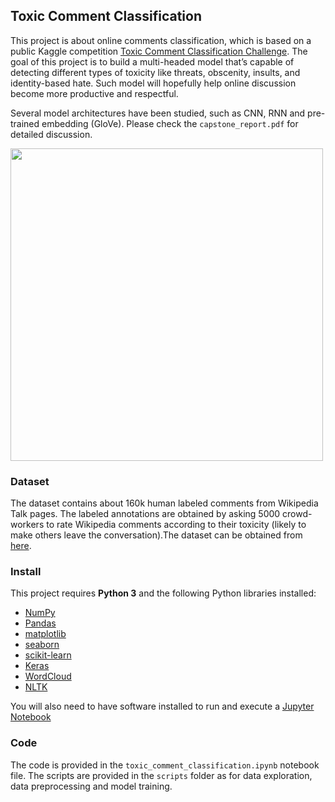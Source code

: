 ## Toxic Comment Classification

This project is about online comments classification, which is based on a public Kaggle competition [Toxic
Comment Classification Challenge](https://www.kaggle.com/c/jigsaw-toxic-comment-classification-challenge). The goal of this project is to build a multi-headed model that’s capable of detecting different types of toxicity like threats, obscenity, insults, and identity-based hate. Such model will hopefully help online discussion become more productive and respectful.

Several model architectures have been studied, such as CNN, RNN and pre-trained embedding (GloVe). Please check the `capstone_report.pdf` for detailed discussion.

<img src="https://github.com/ziyaotang/toxic_comment_classification/blob/master/figure/wordcloud_clean.png" width="500">

### Dataset
The dataset contains about 160k human labeled comments from Wikipedia Talk pages. The labeled annotations
are obtained by asking 5000 crowd-workers to rate Wikipedia comments according to their toxicity (likely to
make others leave the conversation).The dataset can be obtained from [here](https://www.kaggle.com/c/jigsaw-toxic-comment-classification-challenge/data).


### Install
This project requires **Python 3** and the following Python libraries installed:

- [NumPy](http://www.numpy.org/)
- [Pandas](http://pandas.pydata.org)
- [matplotlib](http://matplotlib.org/)
- [seaborn](https://seaborn.pydata.org/)
- [scikit-learn](http://scikit-learn.org/stable/)
- [Keras](https://keras.io/)
- [WordCloud](https://github.com/amueller/word_cloud)
- [NLTK](https://www.nltk.org/)

You will also need to have software installed to run and execute a [Jupyter Notebook](http://ipython.org/notebook.html)

### Code

The code is provided in the `toxic_comment_classification.ipynb` notebook file. The scripts are provided in the `scripts` folder as for data exploration, data preprocessing and model training.
